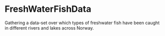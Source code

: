 # FreshWaterFishData
 Gathering a data-set over which types of freshwater fish have been caught in different rivers and lakes across Norway.
